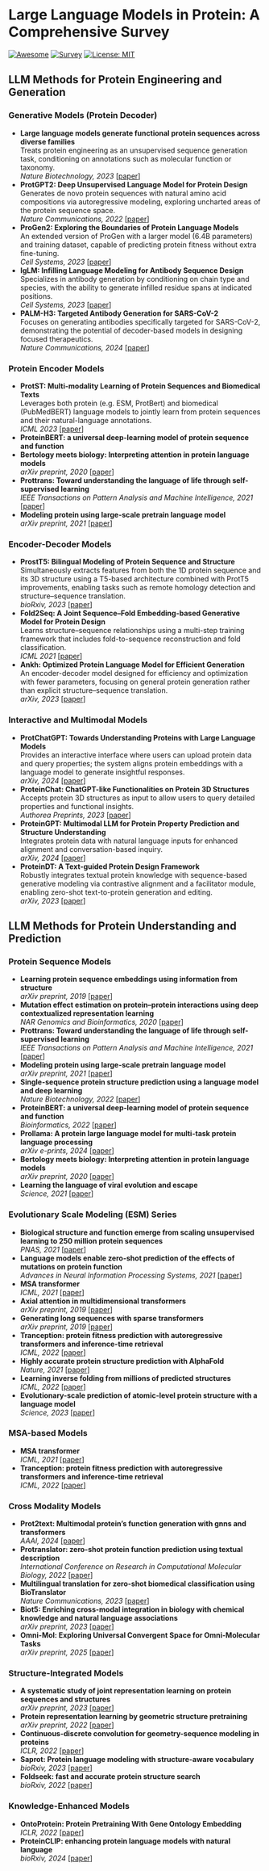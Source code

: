 # Large Language Models in Protein: A Comprehensive Survey

[![Awesome](https://awesome.re/badge.svg)](https://github.com/lupantech/dl4math) 
[![Survey](https://img.shields.io/badge/Survey-ProteinLLM-blue)](https://github.com/Yijia-Xiao/Protein-LLM-Survey) 
[![License: MIT](https://img.shields.io/badge/License-MIT-green.svg)](https://opensource.org/licenses/MIT)

## LLM Methods for Protein Engineering and Generation

### Generative Models (Protein Decoder)
- **Large language models generate functional protein sequences across diverse families**  
  Treats protein engineering as an unsupervised sequence generation task, conditioning on annotations such as molecular function or taxonomy.  
  *Nature Biotechnology, 2023*  [[paper](https://www.nature.com/articles/s41587-022-01618-2)]
- **ProtGPT2: Deep Unsupervised Language Model for Protein Design**  
  Generates de novo protein sequences with natural amino acid compositions via autoregressive modeling, exploring uncharted areas of the protein sequence space.  
  *Nature Communications, 2022*  [[paper](https://www.nature.com/articles/s41467-022-32007-7)]
- **ProGen2: Exploring the Boundaries of Protein Language Models**  
  An extended version of ProGen with a larger model (6.4B parameters) and training dataset, capable of predicting protein fitness without extra fine-tuning.  
  *Cell Systems, 2023*  [[paper](https://www.cell.com/cell-systems/fulltext/S2405-4712(23)00272-7)]
- **IgLM: Infilling Language Modeling for Antibody Sequence Design**  
  Specializes in antibody generation by conditioning on chain type and species, with the ability to generate infilled residue spans at indicated positions.  
  *Cell Systems, 2023*  [[paper](https://www.cell.com/cell-systems/fulltext/S2405-4712(23)00271-5)]
- **PALM-H3: Targeted Antibody Generation for SARS-CoV-2**  
  Focuses on generating antibodies specifically targeted for SARS-CoV-2, demonstrating the potential of decoder-based models in designing focused therapeutics.  
  *Nature Communications, 2024*  [[paper](https://www.nature.com/articles/s41467-024-50903-y)]


### Protein Encoder Models
- **ProtST: Multi-modality Learning of Protein Sequences and Biomedical Texts**  
  Leverages both protein (e.g. ESM, ProtBert) and biomedical (PubMedBERT) language models to jointly learn from protein sequences and their natural-language annotations.  
  *ICML 2023*  [[paper](https://arxiv.org/abs/2301.12040)]
- **ProteinBERT: a universal deep-learning model of protein sequence and function**  
- **Bertology meets biology: Interpreting attention in protein language models**  
  *arXiv preprint, 2020*  [[paper](https://arxiv.org/abs/2006.15222)]
- **Prottrans: Toward understanding the language of life through self-supervised learning**  
  *IEEE Transactions on Pattern Analysis and Machine Intelligence, 2021*  [[paper](https://ieeexplore.ieee.org/document/9477085)]
- **Modeling protein using large-scale pretrain language model**  
  *arXiv preprint, 2021*  [[paper](https://arxiv.org/abs/2108.07435)]


### Encoder-Decoder Models
- **ProstT5: Bilingual Modeling of Protein Sequence and Structure**  
  Simultaneously extracts features from both the 1D protein sequence and its 3D structure using a T5-based architecture combined with ProtT5 improvements, enabling tasks such as remote homology detection and structure–sequence translation.  
  *bioRxiv, 2023*  [[paper](https://www.biorxiv.org/content/10.1101/2023.07.23.550085v2)]
- **Fold2Seq: A Joint Sequence–Fold Embedding-based Generative Model for Protein Design**  
  Learns structure–sequence relationships using a multi-step training framework that includes fold-to-sequence reconstruction and fold classification.  
  *ICML 2021*  [[paper](https://proceedings.mlr.press/v139/cao21a.html)]
- **Ankh: Optimized Protein Language Model for Efficient Generation**  
  An encoder-decoder model designed for efficiency and optimization with fewer parameters, focusing on general protein generation rather than explicit structure–sequence translation.  
  *arXiv, 2023*  [[paper](https://arxiv.org/abs/2301.06568)]

### Interactive and Multimodal Models
- **ProtChatGPT: Towards Understanding Proteins with Large Language Models**  
  Provides an interactive interface where users can upload protein data and query properties; the system aligns protein embeddings with a language model to generate insightful responses.  
  *arXiv, 2024*  [[paper](https://arxiv.org/abs/2402.09649)]
- **ProteinChat: ChatGPT-like Functionalities on Protein 3D Structures**  
  Accepts protein 3D structures as input to allow users to query detailed properties and functional insights.  
  *Authorea Preprints, 2023*  [[paper](https://www.techrxiv.org/users/691610/articles/682177-proteinchat-towards-achieving-chatgpt-like-functionalities-on-protein-3d-structures)]
- **ProteinGPT: Multimodal LLM for Protein Property Prediction and Structure Understanding**  
  Integrates protein data with natural language inputs for enhanced alignment and conversation-based inquiry.  
  *arXiv, 2024*  [[paper](https://arxiv.org/abs/2408.11363)]
- **ProteinDT: A Text-guided Protein Design Framework**  
  Robustly integrates textual protein knowledge with sequence-based generative modeling via contrastive alignment and a facilitator module, enabling zero-shot text-to-protein generation and editing.  
  *arXiv, 2023*  [[paper](https://arxiv.org/abs/2302.04611)]


## LLM Methods for Protein Understanding and Prediction

### Protein Sequence Models
- **Learning protein sequence embeddings using information from structure**  
  *arXiv preprint, 2019*  [[paper](https://arxiv.org/abs/1902.08661)]
- **Mutation effect estimation on protein–protein interactions using deep contextualized representation learning**  
  *NAR Genomics and Bioinformatics, 2020*  [[paper](https://doi.org/10.1093/nargab/lqaa015)]
- **Prottrans: Toward understanding the language of life through self-supervised learning**  
  *IEEE Transactions on Pattern Analysis and Machine Intelligence, 2021*  [[paper](https://ieeexplore.ieee.org/document/9477085)]
- **Modeling protein using large-scale pretrain language model**  
  *arXiv preprint, 2021*  [[paper](https://arxiv.org/abs/2108.07435)]
- **Single-sequence protein structure prediction using a language model and deep learning**  
  *Nature Biotechnology, 2022*  [[paper](https://www.nature.com/articles/s41587-022-01432-w)]
- **ProteinBERT: a universal deep-learning model of protein sequence and function**  
  *Bioinformatics, 2022*  [[paper](https://academic.oup.com/bioinformatics/article/38/8/2102/6502274)]
- **Prollama: A protein large language model for multi-task protein language processing**  
  *arXiv e-prints, 2024*  [[paper](https://arxiv.org/abs/2402.16445)]
- **Bertology meets biology: Interpreting attention in protein language models**  
  *arXiv preprint, 2020*  [[paper](https://arxiv.org/abs/2006.15222)]
- **Learning the language of viral evolution and escape**  
  *Science, 2021*  [[paper](https://science.sciencemag.org/content/371/6526/284)]


### Evolutionary Scale Modeling (ESM) Series
- **Biological structure and function emerge from scaling unsupervised learning to 250 million protein sequences**  
  *PNAS, 2021*  [[paper](https://doi.org/10.1073/pnas.2016239118)]
- **Language models enable zero-shot prediction of the effects of mutations on protein function**  
  *Advances in Neural Information Processing Systems, 2021*  [[paper](https://dl.acm.org/doi/10.5555/3540261.3542504)]
- **MSA transformer**  
  *ICML, 2021*  [[paper](https://proceedings.mlr.press/v139/rao21a.html)]
- **Axial attention in multidimensional transformers**  
  *arXiv preprint, 2019*  [[paper](https://arxiv.org/abs/1912.12180)]
- **Generating long sequences with sparse transformers**  
  *arXiv preprint, 2019*  [[paper](https://arxiv.org/abs/1904.10509)]
- **Tranception: protein fitness prediction with autoregressive transformers and inference-time retrieval**  
  *ICML, 2022*  [[paper](https://proceedings.mlr.press/v162/notin22a/notin22a.pdf)]
- **Highly accurate protein structure prediction with AlphaFold**  
  *Nature, 2021*  [[paper](https://www.nature.com/articles/s41586-021-03819-2)]
- **Learning inverse folding from millions of predicted structures**  
  *ICML, 2022*  [[paper](https://proceedings.mlr.press/v162/hsu22a.html)]
- **Evolutionary-scale prediction of atomic-level protein structure with a language model**  
  *Science, 2023*  [[paper](https://www.science.org/doi/10.1126/science.ade2574)]

### MSA-based Models
- **MSA transformer**  
  *ICML, 2021*  [[paper](https://proceedings.mlr.press/v139/rao21a.html)]
- **Tranception: protein fitness prediction with autoregressive transformers and inference-time retrieval**  
  *ICML, 2022*  [[paper](https://proceedings.mlr.press/v162/notin22a/notin22a.pdf)]

### Cross Modality Models
- **Prot2text: Multimodal protein’s function generation with gnns and transformers**  
  *AAAI, 2024*  [[paper](https://arxiv.org/abs/2307.14367)]
- **Protranslator: zero-shot protein function prediction using textual description**  
  *International Conference on Research in Computational Molecular Biology, 2022*  [[paper](https://link.springer.com/chapter/10.1007/978-3-031-04749-7_17)]
- **Multilingual translation for zero-shot biomedical classification using BioTranslator**  
  *Nature Communications, 2023*  [[paper](https://www.nature.com/articles/s41467-023-36476-2)]
- **Biot5: Enriching cross-modal integration in biology with chemical knowledge and natural language associations**  
  *arXiv preprint, 2023*  [[paper](https://arxiv.org/abs/2310.07276)]
- **Omni-Mol: Exploring Universal Convergent Space for Omni-Molecular Tasks**  
  *arXiv preprint, 2025*  [[paper](https://arxiv.org/abs/2502.01074)]

### Structure-Integrated Models
- **A systematic study of joint representation learning on protein sequences and structures**  
  *arXiv preprint, 2023*  [[paper](https://arxiv.org/abs/2303.06275)]
- **Protein representation learning by geometric structure pretraining**  
  *arXiv preprint, 2022*  [[paper](https://arxiv.org/abs/2203.06125)]
- **Continuous-discrete convolution for geometry-sequence modeling in proteins**  
  *ICLR, 2022*  [[paper](https://openreview.net/forum?id=P5Z-Zl9XJ7)]
- **Saprot: Protein language modeling with structure-aware vocabulary**  
  *bioRxiv, 2023*  [[paper](https://www.biorxiv.org/content/10.1101/2023.10.01.560349v5)]
- **Foldseek: fast and accurate protein structure search**  
  *bioRxiv, 2022*  [[paper](https://www.biorxiv.org/content/10.1101/2022.02.07.479398v5)]

### Knowledge-Enhanced Models
- **OntoProtein: Protein Pretraining With Gene Ontology Embedding**  
  *ICLR, 2022*  [[paper](https://arxiv.org/abs/2201.11147)]
- **ProteinCLIP: enhancing protein language models with natural language**  
  *bioRxiv, 2024*  [[paper](https://www.biorxiv.org/content/10.1101/2024.05.14.594226v1)]
